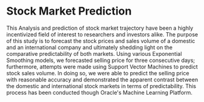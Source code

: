 # Stock Market Prediction
This Analysis and prediction of stock market
trajectory have been a highly incentivized field of interest to
researchers and investors alike. The purpose of this study is to
forecast the stock prices and sales volume of a domestic and an
international company and ultimately shedding light on the
comparative predictability of both markets. Using various
Exponential Smoothing models, we forecasted selling price for
three consecutive days; furthermore, attempts were made using
Support Vector Machines to predict stock sales volume. In doing
so, we were able to predict the selling price with reasonable
accuracy and demonstrated the apparent contrast between the
domestic and international stock markets in terms of
predictability. This process has been conducted though Oracle's Machine Learning Platform.